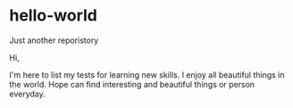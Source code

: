 # hello-world
Just another reporistory

Hi,

I'm here to list my tests for learning new skills.
I enjoy all beautiful things in the world. 
Hope can find interesting and beautiful things or person everyday.
